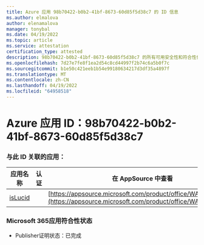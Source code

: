 ```yaml
---
title: Azure 应用 98b70422-b0b2-41bf-8673-60d85f5d38c7 的 ID 信息
ms.author: elmalova
author: elenamalova
manager: tonybal
ms.date: 04/19/2022
ms.topic: article
ms.service: attestation
certification_type: attested
description: 98b70422-b0b2-41bf-8673-60d85f5d38c7 的所有可用安全性和符合性信息信息。
ms.openlocfilehash: 7d27e7fe8f1ea2d54c8cd44997f2b74c6a5b0f7c
ms.sourcegitcommit: b1e50c421eeb1b54e99180634217d3df35a4897f
ms.translationtype: MT
ms.contentlocale: zh-CN
ms.lasthandoff: 04/19/2022
ms.locfileid: "64958518"
---
```

# <a name="azure-app-id-98b70422-b0b2-41bf-8673-60d85f5d38c7"></a>Azure 应用 ID：98b70422-b0b2-41bf-8673-60d85f5d38c7


### <a name="apps-associated-with-this-id"></a>与此 ID 关联的应用：
| **应用名称** | **认证** | **在 AppSource 中查看** |
|--------------|---------------|-----------------------|
| [isLucid](../forward/WA200002385.md) |  | [https://appsource.microsoft.com/product/office/WA200002385](https://appsource.microsoft.com/product/office/WA200002385) |

### <a name="microsoft-365-app-compliance-status"></a>Microsoft 365应用符合性状态
- Publisher证明状态：已完成
